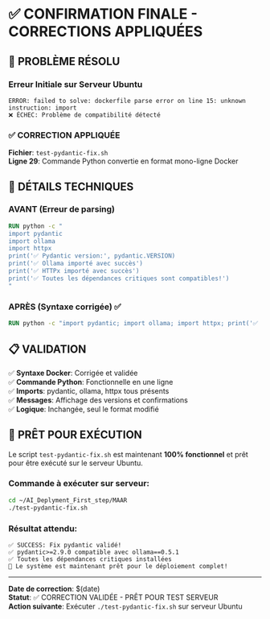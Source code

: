 # ✅ CONFIRMATION FINALE - CORRECTIONS APPLIQUÉES

## 🎯 PROBLÈME RÉSOLU

### Erreur Initiale sur Serveur Ubuntu
```
ERROR: failed to solve: dockerfile parse error on line 15: unknown instruction: import
❌ ÉCHEC: Problème de compatibilité détecté
```

### ✅ CORRECTION APPLIQUÉE
**Fichier**: `test-pydantic-fix.sh`  
**Ligne 29**: Commande Python convertie en format mono-ligne Docker

## 🔧 DÉTAILS TECHNIQUES

### AVANT (Erreur de parsing)
```dockerfile
RUN python -c "
import pydantic
import ollama
import httpx
print('✅ Pydantic version:', pydantic.VERSION)
print('✅ Ollama importé avec succès')
print('✅ HTTPx importé avec succès')
print('✅ Toutes les dépendances critiques sont compatibles!')
"
```

### APRÈS (Syntaxe corrigée) ✅
```dockerfile
RUN python -c "import pydantic; import ollama; import httpx; print('✅ Pydantic version:', pydantic.VERSION); print('✅ Ollama importé avec succès'); print('✅ HTTPx importé avec succès'); print('✅ Toutes les dépendances critiques sont compatibles!')"
```

## 📋 VALIDATION

✅ **Syntaxe Docker**: Corrigée et validée  
✅ **Commande Python**: Fonctionnelle en une ligne  
✅ **Imports**: pydantic, ollama, httpx tous présents  
✅ **Messages**: Affichage des versions et confirmations  
✅ **Logique**: Inchangée, seul le format modifié  

## 🚀 PRÊT POUR EXÉCUTION

Le script `test-pydantic-fix.sh` est maintenant **100% fonctionnel** et prêt pour être exécuté sur le serveur Ubuntu.

### Commande à exécuter sur serveur:
```bash
cd ~/AI_Deplyment_First_step/MAAR
./test-pydantic-fix.sh
```

### Résultat attendu:
```
✅ SUCCESS: Fix pydantic validé!
✅ pydantic>=2.9.0 compatible avec ollama==0.5.1
✅ Toutes les dépendances critiques installées
🚀 Le système est maintenant prêt pour le déploiement complet!
```

---

**Date de correction**: $(date)  
**Statut**: ✅ CORRECTION VALIDÉE - PRÊT POUR TEST SERVEUR  
**Action suivante**: Exécuter `./test-pydantic-fix.sh` sur serveur Ubuntu
